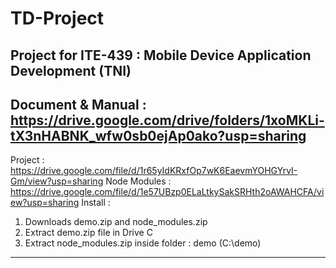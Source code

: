 # TD-Project
Project for ITE-439 : Mobile Device Application Development (TNI)
--------------------------------------------------------------------------------------------------------
Document & Manual : https://drive.google.com/drive/folders/1xoMKLi-tX3nHABNK_wfw0sb0ejAp0ako?usp=sharing 
--------------------------------------------------------------------------------------------------------
Project : https://drive.google.com/file/d/1r65yIdKRxfOp7wK6EaevmYOHGYrvI-Gm/view?usp=sharing 
Node Modules : https://drive.google.com/file/d/1e57UBzp0ELaLtkySakSRHth2oAWAHCFA/view?usp=sharing
Install :
1. Downloads demo.zip and node_modules.zip
2. Extract demo.zip file in Drive C
3. Extract node_modules.zip inside folder : demo (C:\demo)
--------------------------------------------------------------------------------------------------------
